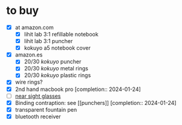 # to buy
- [x] at amazon.com
	- [x] lihit lab 3:1 refillable notebook
	- [x] lihit lab 3:1 puncher
	- [x] kokuyo a5 notebook cover
- [x] amazon.es
	- [x] 20/30 *kokuyo* puncher
	- [x] 20/30 *kokuyo* metal rings
	- [x] 20/30 *kokuyo* plastic rings
- [x] wire rings?
- [x] 2nd hand macbook pro  [completion:: 2024-01-24]
- [ ] [near sight glasses](https://es.aliexpress.com/item/4000308198550.html?spm=a2g0s.9042311.0.0.10e863c0vCXeop)
- [x] Binding contraption: see [[punchers]]  [completion:: 2024-01-24]
- [x] transparent fountain pen
- [x] bluetooth receiver